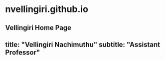 # nvellingiri.github.io
Vellingiri Home Page
---
title: "Vellingiri Nachimuthu"
subtitle: "Assistant Professor"
---
